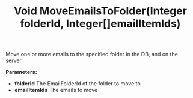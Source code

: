 ﻿---
uid: crmscript_ref_NSEMailAgent_MoveEmailsToFolder
title: Void MoveEmailsToFolder(Integer folderId, Integer[]emailItemIds)
intellisense: NSEMailAgent.MoveEmailsToFolder
keywords: NSEMailAgent, MoveEmailsToFolder
so.topic: reference
---

Move one or more emails to the specified folder in the DB, and on the server

**Parameters:**
 - **folderId** The EmailFolderId of the folder to move to
 - **emailItemIds** The emails to move
